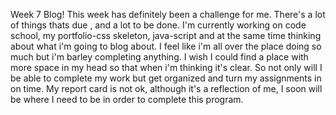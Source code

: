 Week 7 Blog!
This week has definitely been a challenge for me. There's a lot of things thats due , and a lot to be done. I'm currently working on code school, my portfolio-css skeleton, java-script and at the same time thinking about what i'm going to blog about. I feel like i'm all over the place doing so much but i'm barley completing anything. I wish I could find a place with more space in my head so that when i'm thinking it's clear. So not only will I be able to complete my work but get organized and turn my assignments in on time. My report card is not ok, although it's a reflection of me, I soon will be where I need to be in order to complete this program.  
